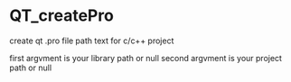 # QT_createPro

create qt .pro file path text for c/c++ project

first argvment is your library path or null
second argvment is your project path or null
